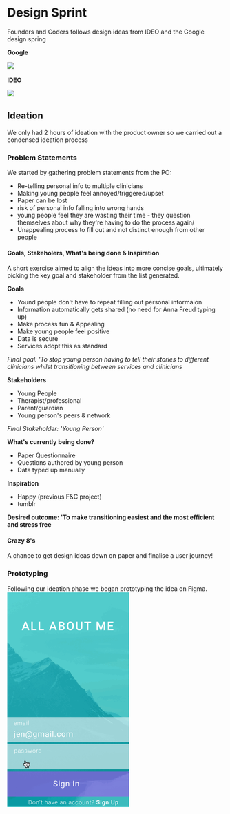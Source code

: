 # Design Sprint

Founders and Coders follows design ideas from IDEO and the Google design spring 

__Google__

![](https://image.slidesharecdn.com/solvingdesignproblemin2days-2-160317033453/95/solving-design-problem-in-25-hours-with-google-design-sprint-13-638.jpg?cb=1458186123)

__IDEO__

![](https://qph.ec.quoracdn.net/main-qimg-74a3ed237b3e1b4497f88312cbee1713-c)

## Ideation 

We only had 2 hours of ideation with the product owner so we carried out a condensed ideation process

### Problem Statements

We started by gathering problem statements from the PO:

* Re-telling personal info to multiple clinicians 
* Making young people feel annoyed/triggered/upset
* Paper can be lost
* risk of personal info falling into wrong hands
* young people feel they are wasting their time - they question themselves about why they're having to do the process again/ 
* Unappealing process to fill out and not distinct enough from other people

#### Goals, Stakeholers, What's being done & Inspiration

A short exercise aimed to align the ideas into more concise goals, ultimately picking the key goal and stakeholder from the list generated. 

__Goals__
* Yound people don't have to repeat filling out personal informaion 
* Information automatically gets shared (no need for Anna Freud typing up)
* Make process fun & Appealing
* Make young people feel positive 
* Data is secure
* Services adopt this as standard

_*Final goal: 'To stop young person having to tell their stories to different clinicians whilst transitioning between services and clinicians*_

__Stakeholders__
* Young People
* Therapist/professional
* Parent/guardian
* Young person's peers & network 

_*Final Stakeholder: 'Young Person'*_

__What's currently being done?__
* Paper Questionnaire
* Questions authored by young person 
* Data typed up manually

__Inspiration__
* Happy (previous F&C project)
* tumblr

__Desired outcome: 'To make transitioning easiest and the most efficient and stress free__

#### Crazy 8's
A chance to get design ideas down on paper and finalise a user journey!

### Prototyping 
Following our ideation phase we began prototyping the idea on Figma. 
![](AllAboutMe-prototype2.gif)


